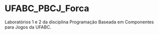 # UFABC_PBCJ_Forca
 Laboratórios 1 e 2 da disciplina Programação Baseada em Componentes para Jogos da UFABC.
